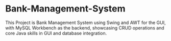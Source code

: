 # Bank-Management-System
 This Project is Bank Management System using Swing and AWT for the GUI, with MySQL Workbench as the backend, showcasing CRUD operations and core Java skills in GUI and database integration.

